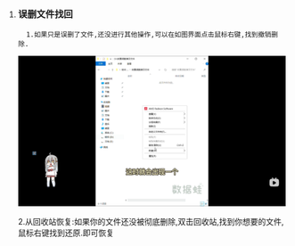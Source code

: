 1. ###   误删文件找回

         1.如果只是误删了文件,还没进行其他操作,可以在如图界面点击鼠标右键,找到撤销删除.

   ![img](./assets/1712303371292-1.png)

      2.从回收站恢复:如果你的文件还没被彻底删除,双击回收站,找到你想要的文件,鼠标右键找到还原.即可恢复